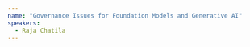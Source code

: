 ```yaml
---
name: "Governance Issues for Foundation Models and Generative AI"
speakers:
  - Raja Chatila
---
```

